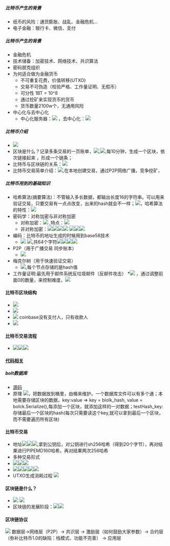 ##### 比特币产生的背景
* 纸币的风险：通货膨胀、战乱、金融危机...
* 电子金融：银行卡、微信、支付
##### 比特币产生的背景
* 金融危机
* 技术储备：加密技术、网络技术、共识算法
* 密码朋克组织
* 为何适合做为金融货币
	* 不可重复花费，价值转移(UTXO)
	* 交易不可伪造（校验严格、工作量证明、无假币）
	* 可分性 1BT = 10^8
	* 通过挖矿来实现货币的货币
	* 货币数量2100w个，无通用风险 
* 中心化与去中心化
	*  中心化服务器：![](img/01.png) ，去中心化：![](img/002.png)

##### 比特币介绍
* ![](img/003.png)
* 区块是什么？记录多条交易的一页账单，![](img/004.png),![](img/005.png),每10分钟，生成一个区块，依次链接起来 ，形成一个链条；
* 比特币与区块链的关系：![](img/006.png)
* 比特币交易简单介绍：![](img/007.png),在本地创建交易，通过P2P网络广播，竞争挖矿，

##### 比特币用到的基础知识
* 哈希算法(摘要算法)：不管输入多长数据，都输出长度16的字符串。可以用来验证交易，只要交易有一点点改变，出来的hash就会不一样；![](img/008.png)，哈希算法的特性：![](img/009.png)
* 密码学：对称加密与非对称加密
	* 对称加密：![](img/010.png) ,特点：![](img/011.png)
	* 非对称加密：![](img/012.png)![](img/013.png)![](img/014.png)![](img/015.png) ![](img/016.png)![](img/017.png)![](img/018.png)
* 编码：比特币的地址生成的时候用到base58技术
	* ![](img/019.png) ![](img/020.png),共64个字符![](img/021.png)![](img/022.png)![](img/023.png)![](img/024.png)
* P2P（用于广播交易 同步账本）
	* ![](img/025.png)
* 梅克尔树（用于快速验证交易）
	* ![](img/026.png),每个节点存储的是hash值
* 工作量证明:最先用于邮件系统反垃圾邮件（反邮件攻击）
*![](img/027.png) ，通过调整前面0的数量，来控制难度，![](img/028.png)

#### 比特币区块结构
* ![](img/029.png)
* ![](img/030.png)
* ![](img/031.png) coinbase没有支付人，只有收款人
* ![](img/032.png)

#### 比特币交易流程
* ![](img/034.png)![](img/035.png)![](img/033.png)

#### [代码相关](src)
##### bolt数据库
* [源码](https://github.com/boltdb/bolt)
* 原理  ![](img/036.png)，把数据放到桶里，由桶来维护。一个数据库文件可以有多个通；本地需要存储区块的数据，key:value => key = blolk_hash, value = bolck.Serialize(),每添加一个区块，就添加这样的一对数据；testHash_key:存储最后一个区块的hash(每次只需要读这个key,就可以拿到最后一个区块，而不需要遍历所有区块)

#### 比特币交易
* 地址![](img/037.png)![](img/038.png)![](img/039.png),拿到公钥后，对公钥进行sh256哈希（得到20个字节），再对结果进行PIPEMD160哈希，再对结果两次256哈希
* 多种交易形式
* ![](img/040.png)![](img/041.png)![](img/042.png)
* ![](img/043.png)![](img/044.png)![](img/045.png)![](img/046.png)![](img/047.png)
* UTXO生成消耗过程 ![](img/048.png)

#### 区块链是什么？
* ![](img/049.png) ![](img/050.png)
* 区块链的发展阶段：![](img/051.png)![](img/052.png)

#### 区块链协议
![](img/053.png) 数据层->网络层（P2P）-> 共识层 -> 激励层（如何鼓励大家参数）-> 合约层（弥补比特币1.0的缺陷：栈模式、功能不完善） -> 应用层